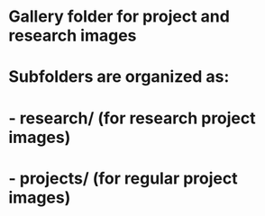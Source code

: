 # Gallery folder for project and research images
# Subfolders are organized as:
# - research/ (for research project images)
# - projects/ (for regular project images)